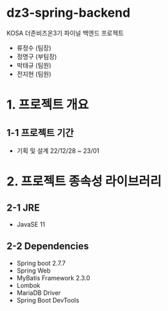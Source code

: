 # dz3-spring-backend
KOSA 더존비즈온3기 파이널 백엔드 프로젝트
- 류정수 (팀장)
- 정명구 (부팀장)
- 박태규 (팀원)
- 전지현 (팀원)

# 1. 프로젝트 개요
## 1-1 프로젝트 기간
- 기획 및 설계 22/12/28 ~ 23/01

# 2. 프로젝트 종속성 라이브러리
## 2-1 JRE
- JavaSE 11
## 2-2 Dependencies
  - Spring boot 2.7.7
  - Spring Web
  - MyBatis Framework 2.3.0
  - Lombok
  - MariaDB Driver
  - Spring Boot DevTools
